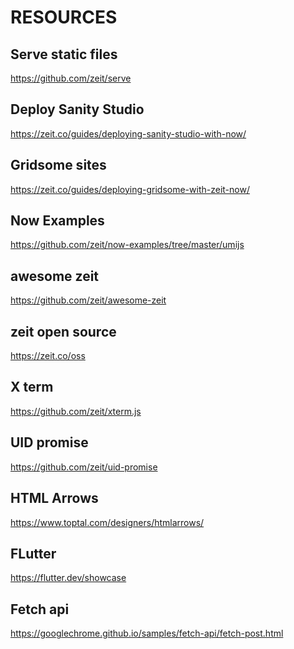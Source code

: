 RESOURCES
=========

## Serve static files

https://github.com/zeit/serve

## Deploy Sanity Studio

https://zeit.co/guides/deploying-sanity-studio-with-now/


## Gridsome sites

https://zeit.co/guides/deploying-gridsome-with-zeit-now/

## Now Examples

https://github.com/zeit/now-examples/tree/master/umijs

## awesome zeit

https://github.com/zeit/awesome-zeit

## zeit open source

https://zeit.co/oss

## X term

https://github.com/zeit/xterm.js

## UID promise

https://github.com/zeit/uid-promise

## HTML Arrows

https://www.toptal.com/designers/htmlarrows/

## FLutter

https://flutter.dev/showcase

## Fetch api

https://googlechrome.github.io/samples/fetch-api/fetch-post.html
